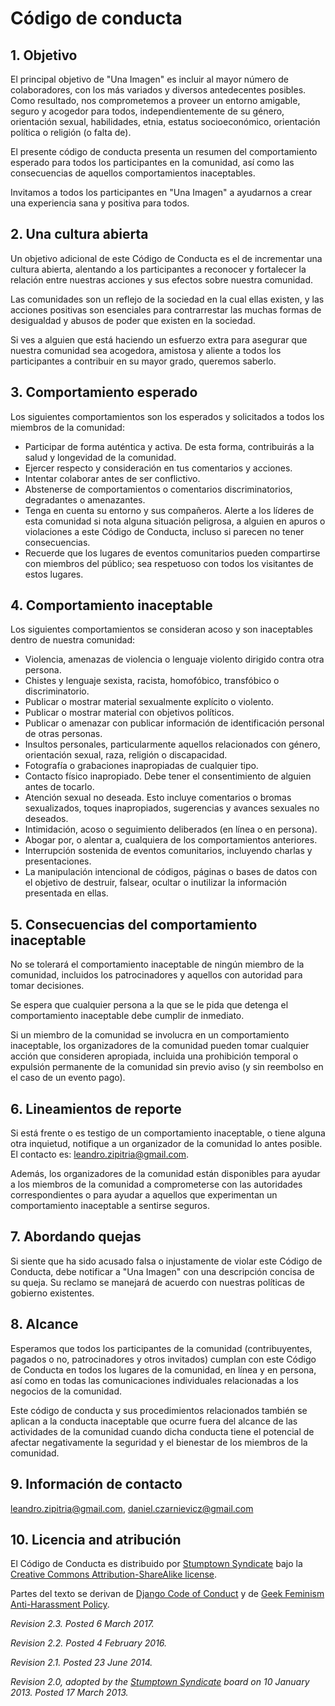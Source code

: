 # Código de conducta


## 1. Objetivo

El principal objetivo de "Una Imagen" es incluir al mayor número de colaboradores, con los más variados y diversos antedecentes posibles. 
Como resultado, nos comprometemos a proveer un entorno amigable, seguro y acogedor para todos, independientemente de su género, orientación sexual, habilidades, etnia, estatus socioeconómico, orientación política o religión (o falta de).

El presente código de conducta presenta un resumen del comportamiento esperado para todos los participantes en la comunidad, así como las consecuencias de aquellos comportamientos inaceptables.

Invitamos a todos los participantes en "Una Imagen" a ayudarnos a crear una experiencia sana y positiva para todos.

## 2. Una cultura abierta

Un objetivo adicional de este Código de Conducta es el de incrementar una cultura abierta, alentando a los participantes a reconocer y fortalecer la relación entre nuestras acciones y sus efectos sobre nuestra comunidad.

Las comunidades son un reflejo de la sociedad en la cual ellas existen, y las acciones positivas son esenciales para contrarrestar las muchas formas de desigualdad y abusos de poder que existen en la sociedad.

Si ves a alguien que está haciendo un esfuerzo extra para asegurar que nuestra comunidad sea acogedora, amistosa y aliente a todos los participantes a contribuir en su mayor grado, queremos saberlo.

## 3. Comportamiento esperado

Los siguientes comportamientos son los esperados y solicitados a todos los miembros de la comunidad:

 * Participar de forma auténtica y activa. De esta forma, contribuirás a la salud y longevidad de la comunidad.
 * Ejercer respecto y consideración en tus comentarios y acciones.
 * Intentar colaborar antes de ser conflictivo.
 * Abstenerse de comportamientos o comentarios discriminatorios, degradantes o amenazantes.
 * Tenga en cuenta su entorno y sus compañeros. Alerte a los líderes de esta comunidad si nota alguna situación peligrosa, a alguien en apuros o violaciones a este Código de Conducta, incluso si parecen no tener consecuencias.
 * Recuerde que los lugares de eventos comunitarios pueden compartirse con miembros del público; sea respetuoso con todos los visitantes de estos lugares.

## 4. Comportamiento inaceptable

Los siguientes comportamientos se consideran acoso y son inaceptables dentro de nuestra comunidad:

 * Violencia, amenazas de violencia o lenguaje violento dirigido contra otra persona.
 * Chistes y lenguaje sexista, racista, homofóbico, transfóbico o discriminatorio.
 * Publicar o mostrar material sexualmente explícito o violento.
 * Publicar o mostrar material con objetivos políticos.
 * Publicar o amenazar con publicar información de identificación personal de otras personas.
 * Insultos personales, particularmente aquellos relacionados con género, orientación sexual, raza, religión o discapacidad.
 * Fotografía o grabaciones inapropiadas de cualquier tipo.
 * Contacto físico inapropiado. Debe tener el consentimiento de alguien antes de tocarlo.
 * Atención sexual no deseada. Esto incluye comentarios o bromas sexualizados, toques inapropiados, sugerencias y avances sexuales no deseados.
 * Intimidación, acoso o seguimiento deliberados (en línea o en persona).
 * Abogar por, o alentar a, cualquiera de los comportamientos anteriores.
 * Interrupción sostenida de eventos comunitarios, incluyendo charlas y presentaciones.
 * La manipulación intencional de códigos, páginas o bases de datos con el objetivo de destruir, falsear, ocultar o inutilizar la información presentada en ellas. 

## 5. Consecuencias del comportamiento inaceptable

No se tolerará el comportamiento inaceptable de ningún miembro de la comunidad, incluidos los patrocinadores y aquellos con autoridad para tomar decisiones.

Se espera que cualquier persona a la que se le pida que detenga el comportamiento inaceptable debe cumplir de inmediato.

Si un miembro de la comunidad se involucra en un comportamiento inaceptable, los organizadores de la comunidad pueden tomar cualquier acción que consideren apropiada, incluida una prohibición temporal o expulsión permanente de la comunidad sin previo aviso (y sin reembolso en el caso de un evento pago).

## 6. Lineamientos de reporte

Si está frente o es testigo de un comportamiento inaceptable, o tiene alguna otra inquietud, notifique a un organizador de la comunidad lo antes posible. El contacto es: leandro.zipitria@gmail.com.

Además, los organizadores de la comunidad están disponibles para ayudar a los miembros de la comunidad a comprometerse con las autoridades correspondientes o para ayudar a aquellos que experimentan un comportamiento inaceptable a sentirse seguros.

## 7. Abordando quejas

Si siente que ha sido acusado falsa o injustamente de violar este Código de Conducta, debe notificar a "Una Imagen" con una descripción concisa de su queja. Su reclamo se manejará de acuerdo con nuestras políticas de gobierno existentes.

## 8. Alcance

Esperamos que todos los participantes de la comunidad (contribuyentes, pagados o no, patrocinadores y otros invitados) cumplan con este Código de Conducta en todos los lugares de la comunidad, en línea y en persona, así como en todas las comunicaciones individuales relacionadas a los negocios de la comunidad.

Este código de conducta y sus procedimientos relacionados también se aplican a la conducta inaceptable que ocurre fuera del alcance de las actividades de la comunidad cuando dicha conducta tiene el potencial de afectar negativamente la seguridad y el bienestar de los miembros de la comunidad.

## 9. Información de contacto

leandro.zipitria@gmail.com, daniel.czarnievicz@gmail.com

## 10. Licencia and atribución

El Código de Conducta es distribuido por [Stumptown Syndicate](http://stumptownsyndicate.org) bajo la [Creative Commons Attribution-ShareAlike license](http://creativecommons.org/licenses/by-sa/3.0/). 

Partes del texto se derivan de [Django Code of Conduct](https://www.djangoproject.com/conduct/) y de [Geek Feminism Anti-Harassment Policy](http://geekfeminism.wikia.com/wiki/Conference_anti-harassment/Policy).

_Revision 2.3. Posted 6 March 2017._

_Revision 2.2. Posted 4 February 2016._

_Revision 2.1. Posted 23 June 2014._

_Revision 2.0, adopted by the [Stumptown Syndicate](http://stumptownsyndicate.org) board on 10 January 2013. Posted 17 March 2013._
